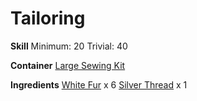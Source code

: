 <!-- TITLE: Elegant White Fur Coat -->
<!-- SUBTITLE: An elegant coat made from soft white fur -->

# Tailoring
**Skill**
Minimum: 20
Trivial: 40

**Container**
[Large Sewing Kit](large-sewing-kit)

**Ingredients**
[White Fur](white-fur) x 6
[Silver Thread](silver-thread) x 1
